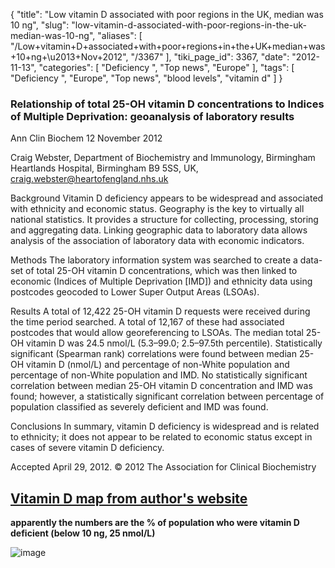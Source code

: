 {
    "title": "Low vitamin D associated with poor regions in the UK, median was 10 ng",
    "slug": "low-vitamin-d-associated-with-poor-regions-in-the-uk-median-was-10-ng",
    "aliases": [
        "/Low+vitamin+D+associated+with+poor+regions+in+the+UK+median+was+10+ng+\u2013+Nov+2012",
        "/3367"
    ],
    "tiki_page_id": 3367,
    "date": "2012-11-13",
    "categories": [
        "Deficiency ",
        "Top news",
        "Europe"
    ],
    "tags": [
        "Deficiency ",
        "Europe",
        "Top news",
        "blood levels",
        "vitamin d"
    ]
}


### Relationship of total 25-OH vitamin D concentrations to Indices of Multiple Deprivation: geoanalysis of laboratory results

Ann Clin Biochem 12 November 2012

Craig Webster, Department of Biochemistry and Immunology, Birmingham Heartlands Hospital, Birmingham B9 5SS, UK, craig.webster@heartofengland.nhs.uk

Background Vitamin D deficiency appears to be widespread and associated with ethnicity and economic status. Geography is the key to virtually all national statistics. It provides a structure for collecting, processing, storing and aggregating data. Linking geographic data to laboratory data allows analysis of the association of laboratory data with economic indicators.

Methods The laboratory information system was searched to create a data-set of total 25-OH vitamin D concentrations, which was then linked to economic (Indices of Multiple Deprivation <span>[IMD]</span>) and ethnicity data using postcodes geocoded to Lower Super Output Areas (LSOAs).

Results A total of 12,422 25-OH vitamin D requests were received during the time period searched. A total of 12,167 of these had associated postcodes that would allow georeferencing to LSOAs. The median total 25-OH vitamin D was 24.5 nmol/L (5.3–99.0; 2.5–97.5th percentile). Statistically significant (Spearman rank) correlations were found between median 25-OH vitamin D (nmol/L) and percentage of non-White population and percentage of non-White population and IMD. No statistically significant correlation between median 25-OH vitamin D concentration and IMD was found; however, a statistically significant correlation between percentage of population classified as severely deficient and IMD was found.

Conclusions In summary, vitamin D deficiency is widespread and is related to ethnicity; it does not appear to be related to economic status except in cases of severe vitamin D deficiency. 

Accepted April 29, 2012. © 2012 The Association for Clinical Biochemistry

## [Vitamin D map from author's website](http://www.wb-str.com/blog/2011/9/14/vitamin-d-mapping.html)

 **apparently the numbers are the % of population who were vitamin D deficient (below 10 ng, 25 nmol/L)** 

<img src="https://d378j1rmrlek7x.cloudfront.net/attachments/jpeg/deprivation.jpg" alt="image">